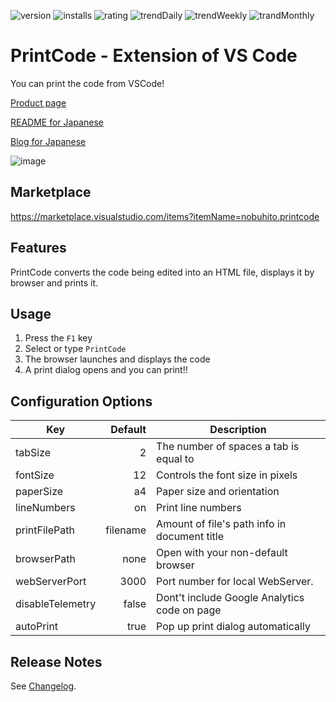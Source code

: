 ![version](https://vsmarketplacebadge.apphb.com/version-short/nobuhito.printcode.svg)
![installs](https://vsmarketplacebadge.apphb.com/installs-short/nobuhito.printcode.svg)
![rating](https://vsmarketplacebadge.apphb.com/rating-short/nobuhito.printcode.svg)
![trendDaily](https://vsmarketplacebadge.apphb.com/trending-daily/nobuhito.printcode.svg)
![trendWeekly](https://vsmarketplacebadge.apphb.com/trending-weekly/nobuhito.printcode.svg)
![trandMonthly](https://vsmarketplacebadge.apphb.com/trending-monthly/nobuhito.printcode.svg)

# PrintCode - Extension of VS Code

You can print the code from VSCode!

[Product page](https://printcode.launchaco.com/)

[README for Japanese](https://github.com/nobuhito/vscode.printcode/blob/master/README.ja.md)

[Blog for Japanese](https://about.gitlab.com/2017/12/04/illustrations-and-icons-on-gitlab-com/)

![image](https://raw.githubusercontent.com/nobuhito/vscode.printcode/master/printcode.gif?raw=true)

## Marketplace

https://marketplace.visualstudio.com/items?itemName=nobuhito.printcode

## Features

PrintCode converts the code being edited into an HTML file, displays it by browser and prints it.

## Usage

1. Press the `F1` key
2. Select or type `PrintCode`
3. The browser launches and displays the code
4. A print dialog opens and you can print!!

## Configuration Options

Key              | Default  | Description
-----------------|---------:|-------------
tabSize          |        2 | The number of spaces a tab is equal to
fontSize         |       12 | Controls the font size in pixels
paperSize        |       a4 | Paper size and orientation
lineNumbers      |       on | Print line numbers
printFilePath    | filename | Amount of file's path info in document title
browserPath      |     none | Open with your non-default browser
webServerPort    |     3000 | Port number for local WebServer.
disableTelemetry |    false | Dont't include Google Analytics code on page
autoPrint        |     true | Pop up print dialog automatically

## Release Notes

See [Changelog](https://github.com/nobuhito/vscode.printcode/blob/master/CHANGELOG.md).
